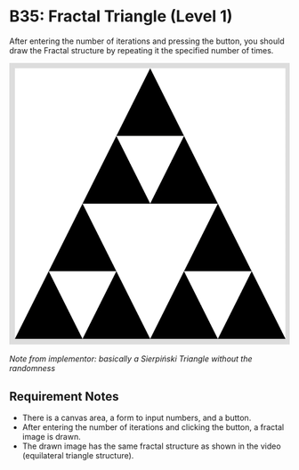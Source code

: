 # B35: Fractal Triangle (Level 1)
After entering the number of iterations and pressing the button, you should draw the Fractal structure by 
repeating it the specified number of times.

![sample](sample.png)

*Note from implementor: basically a Sierpiński Triangle without the randomness*

## Requirement Notes
- There is a canvas area, a form to input numbers, and a button. 
- After entering the number of iterations and clicking the button, a fractal image is drawn. 
- The drawn image has the same fractal structure as shown in the video (equilateral triangle structure).